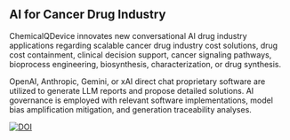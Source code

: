## AI for Cancer Drug Industry

 
ChemicalQDevice innovates new conversational AI drug industry applications regarding scalable cancer drug industry cost solutions, drug cost containment, clinical decision support, cancer signaling pathways, bioprocess engineering, biosynthesis, characterization, or drug synthesis. 

OpenAI, Anthropic, Gemini, or xAI direct chat proprietary software are utilized to generate LLM reports and propose detailed solutions. AI governance is employed with relevant software implementations, model bias amplification mitigation, and generation traceability analyses. 

  


[![DOI](https://zenodo.org/badge/DOI/10.5281/zenodo.13273141.svg)](https://doi.org/10.5281/zenodo.13273141)


